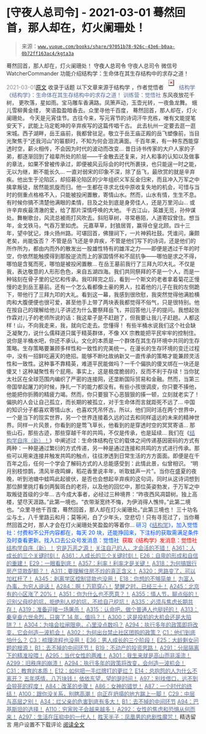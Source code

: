 # [守夜人总司令] - 2021-03-01 蓦然回首，那人却在，灯火阑珊处！

> 来源：[`www.yuque.com/books/share/97051b78-926c-43e6-b0aa-0b72ff163ac4/kgta3a`](https://www.yuque.com/books/share/97051b78-926c-43e6-b0aa-0b72ff163ac4/kgta3a)

<ne-p id="520f42f3293818f927861ebbd5b15da4_p_0" data-lake-id="520f42f3293818f927861ebbd5b15da4_p_0"><ne-text id="ue65faf89" style="color: rgb(51, 51, 51);">蓦然回首，那人却在，灯火阑珊处！</ne-text></ne-p> <ne-p id="d2853c42f3c767688519072ffd87c01b" data-lake-id="d2853c42f3c767688519072ffd87c01b"><ne-text id="u7824721a" ne-fontsize="14">守夜人总司令</ne-text></ne-p> <ne-p id="3ec81af9318254fcf1930036b500b376" data-lake-id="3ec81af9318254fcf1930036b500b376"><ne-text id="u745fb85e" ne-fontsize="14" ne-bold="true" style="color: rgb(51, 51, 51);">守夜人总司令</ne-text></ne-p> <ne-p id="a8257b589b7e819b23fb77fb3085d799" data-lake-id="a8257b589b7e819b23fb77fb3085d799"><ne-text id="u6db009a7" ne-fontsize="14" style="color: rgb(51, 51, 51);">微信号</ne-text><ne-text id="ub9a606d8" ne-fontsize="14" style="color: rgb(51, 51, 51);">WatcherCommander</ne-text></ne-p> <ne-p id="56136bb1bdfd6b1bc983f0836114dbe5" data-lake-id="56136bb1bdfd6b1bc983f0836114dbe5"><ne-text id="ud0cd5f58" ne-fontsize="14" style="color: rgb(51, 51, 51);">功能介绍</ne-text><ne-text id="u1ff922a2" ne-fontsize="14" style="color: rgb(51, 51, 51);">结构学：生命体在其生存结构中的求存之道！</ne-text></ne-p> <ne-p id="8466c49e249612d7da95272043a1a3e6" data-lake-id="8466c49e249612d7da95272043a1a3e6"><ne-text id="ua1246a25" style="color: rgb(140, 140, 140);">2021-03-01</ne-text>[<ne-text id="uea3e0acd" ne-fontsize="14">原文</ne-text>](https://mp.weixin.qq.com/s?__biz=MzAxNDk1NjI2Mw==&mid=2247486474&idx=1&sn=96fd350a6a003fe44eb4565b8917bc00&chksm=9b8a2f82acfda694d4fba393c3cbdab0fd40238c05928a1a85d4c9ef05126096b88275ca7815&scene=27#wechat_redirect&cpage=0)</ne-p> <ne-p id="a8a986f7de67802669ce475785146ffb" data-lake-id="a8a986f7de67802669ce475785146ffb"><ne-text id="u75f5fc04" style="color: rgb(51, 51, 51);">收录于话题</ne-text></ne-p> <ne-p id="92ca7018f6b390fd73e1cbc391c6ce7f" data-lake-id="92ca7018f6b390fd73e1cbc391c6ce7f"><ne-text id="u6823bd3d" ne-fontsize="14" style="color: rgb(51, 51, 51);">以下文章来源于结构学 ，作者觉悟者</ne-text></ne-p> <ne-p id="31d49a202e32b18687c84946da157518" data-lake-id="31d49a202e32b18687c84946da157518"><ne-card data-card-name="image" data-card-type="inline" id="Shp90" ne-fontsize="14" data-event-boundary="card" style="color: rgb(87, 107, 149);">![](img/04cdf82d714248fc5c9784ef1e6423ce.png)  <ne-p id="baabdf4a0bdd14926ceb3f17bdd98c90" data-lake-id="baabdf4a0bdd14926ceb3f17bdd98c90"><ne-text id="u3b4e26f0" style="color: rgb(87, 107, 149);">结构学</ne-text></ne-p> <ne-p id="c5465c9a54d71fcbd9cf0705d71485d9" data-lake-id="c5465c9a54d71fcbd9cf0705d71485d9"><ne-text id="udbf44619" style="color: rgb(87, 107, 149);">《结构学》：生命体在其生存结构中的求存之道！ 训练营：觉悟社</ne-text></ne-p> <ne-p id="defac9319ad89adef7c687dd31b90a74" data-lake-id="defac9319ad89adef7c687dd31b90a74"><ne-text id="u0cb360e0" style="color: rgb(47, 48, 52);">东风夜放花千树， 更吹落，星如雨。宝马雕车香满路。凤箫声动，玉壶光转，一夜鱼龙舞。</ne-text></ne-p> <ne-p id="cf9f94b7e174064492a8bb6bf5a04225" data-lake-id="cf9f94b7e174064492a8bb6bf5a04225"><ne-text id="u9c01c68e" style="color: rgb(47, 48, 52);">蛾儿雪柳黄金缕，</ne-text></ne-p> <ne-p id="4fb3b4c5a535ba2fbecaca2d74866c31" data-lake-id="4fb3b4c5a535ba2fbecaca2d74866c31"><ne-text id="u7d444215" style="color: rgb(47, 48, 52);">笑语盈盈暗香去。众里寻他千百度， 蓦然回首，那人却在，灯火阑珊处。</ne-text></ne-p> <ne-p id="4781fd96936c6b98248fdbdcd283ae5b" data-lake-id="4781fd96936c6b98248fdbdcd283ae5b"><ne-text id="u41dab65e" style="color: rgb(47, 48, 52);">今天是元宵佳节。古往今来，写元宵节的诗词汗牛充栋，唯有文能提笔安天下，武能上马定乾坤的辛弃疾写的这篇传唱千古。</ne-text></ne-p> <ne-p id="bc595d5b55657c3e649eab0507762c0f" data-lake-id="bc595d5b55657c3e649eab0507762c0f"><ne-text id="u808cff01" style="color: rgb(47, 48, 52);">此去杭州一定要去逛一逛宋城。西子湖畔，岳王庙前，我都曾驻足。敬立于岳王庙正殿的岳飞塑像前，当目光聚焦于“还我河山”的匾额时，不知为何会泪流满面。千百年来，有一种东西能穿透时空，薪火相传，不会因为时代的波动而改变… 昔日诗书传家的大户人家的子弟，都逐渐回到了祖辈所处的阶层——千金散去还复来，对人和事的认知以及做事的章法，如果不曾被传承过，即便被风云际会的时代所裹挟，也只能逞一时之能，无以为继，断不能长久…</ne-text></ne-p> <ne-p id="ca43f4b963ae1c2c165924d7fe72361d" data-lake-id="ca43f4b963ae1c2c165924d7fe72361d"><ne-text id="u2f7e3724" style="color: rgb(47, 48, 52);">一直对弱宋的印象不深，除了岳飞，最欣赏的就是辛弃疾。他出生于沦陷区，却招募沦陷区的少年组织义军反金归宋，而且冲入万军之中擒拿叛徒，居然能凯旋而归。他一生都在寻求北伐中原收复失地的机会，可惜与当时的侧重点格格不入，只能被投闲置散，寄情山水。然而，山水有情，生生不息。有时候你搞不清楚他满眼的柔情，目及之处到底是身旁佳人，还是万里河山… 或许辛弃疾最清澈的爱，给了那片深情呼唤的大地。</ne-text></ne-p> <ne-p id="ddfaf9f7b93496b5ac697c62720f5c19" data-lake-id="ddfaf9f7b93496b5ac697c62720f5c19"><ne-text id="ubf8ed78e" style="color: rgb(47, 48, 52);">千古江山，英雄无觅，孙仲谋处。舞榭歌台，风流总被雨打风吹去。斜阳草树，寻常巷陌，人道寄奴曾住。想当年，金戈铁马，气吞万里如虎。</ne-text></ne-p> <ne-p id="6c747fbdaf49ba88617aa10d1787e14b" data-lake-id="6c747fbdaf49ba88617aa10d1787e14b"><ne-text id="udcf23ca6" style="color: rgb(47, 48, 52);">元嘉草草，封狼居胥，赢得仓皇北顾。四十三年，望中犹记，烽火扬州路。可堪回首，佛狸祠下，一片神鸦社鼓。凭谁问，廉颇老矣，尚能饭否？</ne-text></ne-p> <ne-p id="b1bab3899ab4909e84e155facff1bcdd" data-lake-id="b1bab3899ab4909e84e155facff1bcdd"><ne-text id="u5fb3c7a4" style="color: rgb(47, 48, 52);">不管是岳飞还是辛弃疾，不管是他们写下的诗词，还是他们的所作所为，都由内而外的散发出一股雄性特有的雄浑之力——即便是透过千年的时空，你依然能触摸得到那股逆流而上的家国情怀和不屈抗争——哪怕是求之不得，哪怕是含冤而死，哪怕是被投闲置散…</ne-text></ne-p> <ne-p id="3cb84dd312b61c16c47c0bfe84aa2063" data-lake-id="3cb84dd312b61c16c47c0bfe84aa2063"><ne-text id="ue7f2ca06" style="color: rgb(47, 48, 52);">在岳王墓前我行了三拜九叩大礼。不仅是我，表达敬意的人形形色色，来自五湖四海。我们共同祭拜的不是一个人，而是一种铭刻在骨子里的记忆和传承。我叩拜完之后，看到一个斯文的老者拿着菊花正慢慢的走到岳王墓前。还有一个怎么看都像土豪的男人，拉着他的儿子在我的左侧跪下，带他行了三拜九叩的大礼。看到这一幕，我感到很欣慰，我突然觉得他满脸横肉和大腹便便也很可爱，甚至他手上带了两块表我都觉得不俗气，只是很特别。他在按自己的理解给他儿子讲述为什么要祭拜岳飞，并回答他儿子的提问。我想起张作霖对儿子的老师所说的话：我这辈子是不赶趟了，但我要让我儿子赶趟。人都这样！山，不向我走来，我，就向它走去。您懂得！</ne-text></ne-p> <ne-p id="f60994cd94b3a33e77031a14f3b1bb1b" data-lake-id="f60994cd94b3a33e77031a14f3b1bb1b"><ne-text id="ub3f97705" style="color: rgb(47, 48, 52);">有些半桶水说我们这个社会缺乏凝聚力，说什么儒释道只属于精英群体，不像 XX 宗教能把平民牢牢的控制住。说你是半桶水吧，你还不承认。文化的本质是一个群体在其生存环境中共同的生存策略。生存策略要兼顾多样性和一致性的完美统一。在漫长的生存环境的变迁过程中，没有一招鲜吃遍天的绝招。能够不断吐故纳新又一直传承的策略才能兼顾灵活性和一致性。这种事不靠精英，难道平民能做吗？一千个偏执的傻叉绑在一块还是傻叉！这种凝聚性有个屁用。事实上，这是极度脆弱的，反而不利于存续！当你犹太社区在全球范围内编织了严密的连接网，还垄断国际贸易和金融。然而，当第三帝国举起屠刀的时候，挣扎一下的能力都没有。有些小孩很调皮，你只要不揍他，他能把你折腾的精疲力竭。然而，你只要狠下心恶狠狠的揍一顿，立刻就老实了！偏执的人会让自己孤立，而长期的被孤立，对于生命体而言就距死不远了…</ne-text></ne-p> <ne-p id="dbaee621d3447fc33419b99605cae0de" data-lake-id="dbaee621d3447fc33419b99605cae0de"><ne-text id="uf3e8ebab" style="color: rgb(47, 48, 52);">中国的知识分子都喜欢寄情山水，也喜欢凭吊怀古。所以，他们同时活在两个世界中，一个是当下的现实世界，另一个世界连接着久远的过去和同样遥远的未来的精神世界。同样一片风景，你看到的是莺飞草长，他看到的是穿透时空的冥冥寄语… 那些山石，那些古迹，那些穿越千年的共鸣，不仅是传承，也是延续…</ne-text></ne-p> <ne-p id="6698c06a101a07dba4a6e0d5c1d3de98" data-lake-id="6698c06a101a07dba4a6e0d5c1d3de98"><ne-text id="u24040ebe" style="color: rgb(47, 48, 52);">我们在《</ne-text>[<ne-text id="u5eb3d9b9" style="color: rgb(87, 107, 149);">结构学自序（新）！</ne-text>](http://mp.weixin.qq.com/s?__biz=MzIzMDYwOTM0Mg==&mid=2247485283&idx=1&sn=aa2b8554b8e5040f8f959636feaa06a3&chksm=e8b19fb2dfc616a430aa381b8da0815311244e694a69809cd92d0602ac34cfe5f1f419b3745e&scene=21#wechat_redirect)<ne-text id="ue9105aa5" style="color: rgb(47, 48, 52);">》中阐述过：生命体结构在它的载体之间传递基因密码的方式有两种：一种是通过繁衍的方式传递，另一种是通过连接和共鸣的方式进行传承。那些可以用来连接并触发共鸣的触点，往往渗透到日常生活的方方面面。即便是在千百年之后，任何一个学会了解码方式的人总能感受到：此情此景，似曾相识。</ne-text></ne-p> <ne-p id="5c5e537e3637f209bd61b8347bb0831e" data-lake-id="5c5e537e3637f209bd61b8347bb0831e"><ne-text id="u6203becb" style="color: rgb(47, 48, 52);">“明月别枝惊鹊，清风半夜鸣蝉，稻花香里说丰年，听取蛙声一片”。当你在盛夏的夜晚，听到池塘中蛙鸣此起彼伏，是否也会想起辛弃疾的这句词，同时从这诗词想到那位醉里挑灯看剑两鬓斑白的老将，以及他的回忆中，那位英姿勃发，于万军之中取叛徒首级的少年…</ne-text></ne-p> <ne-p id="7df88b1d05b984a25c8adf8b3dc2b745" data-lake-id="7df88b1d05b984a25c8adf8b3dc2b745"><ne-text id="u9d254533" style="color: rgb(47, 48, 52);">古今成大事者，必经过三种境界：“昨夜西风凋碧树。独上高楼，望尽天涯路。”此第一境也。“衣带渐宽终不悔，为伊消得人憔悴。”此第二境也。“众里寻他千百度，蓦然回首，那人却在灯火阑珊处。”此第三境也！</ne-text></ne-p> <ne-p id="905764129872ec6208061c631e8683e0" data-lake-id="905764129872ec6208061c631e8683e0"><ne-text id="uac608170" style="color: rgb(47, 48, 52);">三十功名尘与土，八千里路云和月；莫等闲，白了少年头，空悲切！只有寻觅过了，当你蓦然回首之时，那人才会在灯火阑珊处笑盈盈的等着你…</ne-text></ne-p> <ne-p id="77609bae525bde8d9bafc775e222ab12" data-lake-id="77609bae525bde8d9bafc775e222ab12"><ne-text id="ud13a840b" ne-bold="true" style="color: rgb(0, 82, 255);">研习《</ne-text>[<ne-text id="ub531b0c6" ne-bold="true" style="color: rgb(87, 107, 149);">结构学</ne-text>](https://mp.weixin.qq.com/mp/appmsgalbum?action=getalbum&album_id=1318317199878225920&__biz=MzAxNDk1NjI2Mw==#wechat_redirect)<ne-text id="ufe954b4c" ne-bold="true" style="color: rgb(0, 82, 255);">》，加入觉悟社：付费和不公开内容都在，每天 20 块，还能挣回来，下注标的获取需满足条件及时查看更新。</ne-text><ne-text id="u220084e0" style="color: rgb(0, 82, 255);">找入口去公众号发消息：觉悟社 </ne-text></ne-p> <ne-p id="dd90d262f976c19dfb90653cffe0e22e" data-lake-id="dd90d262f976c19dfb90653cffe0e22e"><ne-text id="u035021ff" style="color: rgb(255, 0, 0);">获取《结构学》发消息</ne-text><ne-text id="u08c79b77" ne-bold="true" style="color: rgb(255, 0, 0);">：觉悟社</ne-text></ne-p>  <ne-p id="260a0ec6e73637c5311afde127803563" data-lake-id="260a0ec6e73637c5311afde127803563"><ne-card data-card-name="image" data-card-type="inline" id="K8WfD" data-event-boundary="card" style="color: rgb(51, 51, 51);"><ne-p id="b01f0568c87ca6b6e7e0dcf636e3fcaa" data-lake-id="b01f0568c87ca6b6e7e0dcf636e3fcaa">[<ne-text id="u412a0760" ne-bold="true" style="color: rgb(87, 107, 149);">结构学自序（新）！</ne-text>](http://mp.weixin.qq.com/s?__biz=MzIzMDYwOTM0Mg==&mid=2247485283&idx=1&sn=aa2b8554b8e5040f8f959636feaa06a3&chksm=e8b19fb2dfc616a430aa381b8da0815311244e694a69809cd92d0602ac34cfe5f1f419b3745e&scene=21#wechat_redirect)</ne-p> <ne-p id="a82c96c451b9a3db0b85993416dab6fe" data-lake-id="a82c96c451b9a3db0b85993416dab6fe">[<ne-text id="ued5a1dfe" style="color: rgb(87, 107, 149);">穷是万恶之源！</ne-text>](http://mp.weixin.qq.com/s?__biz=MzAxNDk1NjI2Mw==&mid=2247483823&idx=1&sn=e54ebe9891b302dc0bf1815c76ccf8b7&chksm=9b8a2227acfdab31a05e273addd9159d4b8263d58d3c58bf214841c8189157519719c3427306&scene=21#wechat_redirect)</ne-p> <ne-p id="d68de93abdd974be314bc913f2f836a1" data-lake-id="d68de93abdd974be314bc913f2f836a1">[<ne-text id="u1d178449" style="color: rgb(87, 107, 149);">关注自己的人，才会活的不错！</ne-text>](http://mp.weixin.qq.com/s?__biz=MzIzMDYwOTM0Mg==&mid=2247485305&idx=1&sn=c719ea57e5c3320c2e2629dd9a7b44e9&chksm=e8b19fa8dfc616be5fa3f8141ea0aa63d5e1335657ed97e62c1086c41eba29effe58e0c8e9dc&scene=21#wechat_redirect)</ne-p> <ne-p id="d0abed9bc3b35d0c2eab5df2dc80d7eb" data-lake-id="d0abed9bc3b35d0c2eab5df2dc80d7eb">[<ne-text id="u174ed649" ne-bold="true" style="color: rgb(87, 107, 149);">A361：人成长的三个关键时刻！</ne-text>](http://mp.weixin.qq.com/s?__biz=MzAxNDk1NjI2Mw==&mid=2247486472&idx=1&sn=8b46d73659ff81e3d7bd544e1718a94f&chksm=9b8a2f80acfda69601b059cb0180f8841eda098200c32c84ad6430bb8fbe33a9021fa7890344&scene=21#wechat_redirect)</ne-p> <ne-p id="79d2fae5ef1b6399ef591b0291d6526a" data-lake-id="79d2fae5ef1b6399ef591b0291d6526a">[<ne-text id="u652192f3" ne-bold="true" style="color: rgb(87, 107, 149);">A361：人成长的三个关键时刻！</ne-text>](http://mp.weixin.qq.com/s?__biz=MzIzMDYwOTM0Mg==&mid=2247485321&idx=1&sn=54e54e0b0cf78b3b58fb0bf17a1530fd&chksm=e8b19f58dfc6164e8e99c69f0cd7e900c07daf2313aae9d72766ec6ab6c109bdbecac613508a&scene=21#wechat_redirect)</ne-p> <ne-p id="061660ecd133f96592e71cbe9189cde8" data-lake-id="061660ecd133f96592e71cbe9189cde8">[<ne-text id="ue3cefebe" ne-bold="true" style="color: rgb(87, 107, 149);">E26：自卑的形成和自信的重建！</ne-text>](http://mp.weixin.qq.com/s?__biz=MzIzMDYwOTM0Mg==&mid=2247485311&idx=1&sn=28f827c212f9a1ac53e73986742ca5aa&chksm=e8b19faedfc616b8d527f328c2ad55dca966707c8813ceaa5b7c0daee3432edeec88744d842c&scene=21#wechat_redirect)</ne-p> <ne-p id="59cee2e0f96abb8bfa42971aeba14c21" data-lake-id="59cee2e0f96abb8bfa42971aeba14c21">[<ne-text id="ue9b29399" ne-bold="true" style="color: rgb(87, 107, 149);">E29：一眼看到底！</ne-text>](http://mp.weixin.qq.com/s?__biz=MzIzMDYwOTM0Mg==&mid=2247485301&idx=1&sn=dc6dd50c5d742ea51ce9e394de25351a&chksm=e8b19fa4dfc616b26734c3619c6fa664474fa478d2764c3370dde41d19f6035edc05f9f191e8&scene=21#wechat_redirect)</ne-p> <ne-p id="ebff72cf8d1eaaf2ef7060818f47862f" data-lake-id="ebff72cf8d1eaaf2ef7060818f47862f">[<ne-text id="ua51acbf8" ne-bold="true" style="color: rgb(87, 107, 149);">A357：利率！利率才是关键！</ne-text>](http://mp.weixin.qq.com/s?__biz=MzIzMDYwOTM0Mg==&mid=2247485288&idx=1&sn=4b9b12c3bc11bdcfd2529edd9ab9a92a&chksm=e8b19fb9dfc616afff8c46c46c2a61dea179cdd40a67ed931cae9d2762948e1ee2359d4037b5&scene=21#wechat_redirect)</ne-p> <ne-p id="592b527fc841579596b7d4d7c7d81ef6" data-lake-id="592b527fc841579596b7d4d7c7d81ef6">[<ne-text id="ueaa6d4e7" ne-bold="true" style="color: rgb(87, 107, 149);">A318：为何搞银行房产贷款配额？！</ne-text>](http://mp.weixin.qq.com/s?__biz=MzIzMDYwOTM0Mg==&mid=2247485031&idx=1&sn=c4af23061445755fdb12f1196c108b1d&chksm=e8b19eb6dfc617a015821fd94ff2d8f51a2cb8fb456ddd907206b615bf3240c1597d3618609c&scene=21#wechat_redirect)</ne-p> <ne-p id="becf38a2e145954f94795cc7e67c8f61" data-lake-id="becf38a2e145954f94795cc7e67c8f61">[<ne-text id="u80713793" ne-bold="true" style="color: rgb(87, 107, 149);">A311：要理解住房不炒的真正含义！</ne-text>](http://mp.weixin.qq.com/s?__biz=MzIzMDYwOTM0Mg==&mid=2247484959&idx=1&sn=090583ec50bfd9febec1de463c2672f6&chksm=e8b19ecedfc617d8629080f6745c8de013cfe875de26eef6767b2d5c10782650223ed15f807b&scene=21#wechat_redirect)</ne-p> <ne-p id="d9a5f328dcfcc79e49411f9d10b27df3" data-lake-id="d9a5f328dcfcc79e49411f9d10b27df3">[<ne-text id="uce292d96" ne-fontsize="13" ne-bold="true" style="color: rgb(87, 107, 149);">A320：思路变了，可以加杠杆了！</ne-text>](http://mp.weixin.qq.com/s?__biz=MzIzMDYwOTM0Mg==&mid=2247485041&idx=1&sn=add2174fa42806f885a456a072ee4fee&chksm=e8b19ea0dfc617b6734e013f780112fdd88f28ad5312ce423fea1d75da4c3757660dab175208&scene=21#wechat_redirect)</ne-p> <ne-p id="6b6ad10f02a2068a3834ae20c0b217b3" data-lake-id="6b6ad10f02a2068a3834ae20c0b217b3">[<ne-text id="u17eeb9cf" ne-bold="true" style="color: rgb(87, 107, 149);">A345：剥离学区控制贷款也没用！</ne-text>](http://mp.weixin.qq.com/s?__biz=MzIzMDYwOTM0Mg==&mid=2247485208&idx=1&sn=ac3653b56fc18a4a6a809139f935bc45&chksm=e8b19fc9dfc616dfa31b0baf15aa90d994ef8a1262e0fd515739c06698cd0673d1d46e6e4c4f&scene=21#wechat_redirect)</ne-p> <ne-p id="3a81a6e0c0c3894956132b5115f59065" data-lake-id="3a81a6e0c0c3894956132b5115f59065">[<ne-text id="u756735a4" ne-bold="true" style="color: rgb(87, 107, 149);">E18：你想的不够简单！</ne-text>](http://mp.weixin.qq.com/s?__biz=MzIzMDYwOTM0Mg==&mid=2247484775&idx=1&sn=2a8e810e281cd7fe5a4db49002b193d2&chksm=e8b19db6dfc614a0e3360f0d54949c40138c27b184c114a44feaa394bd4400073dbbedf6a049&scene=21#wechat_redirect)</ne-p> <ne-p id="96c885d8ef82912af8ed7ec8deebcba4" data-lake-id="96c885d8ef82912af8ed7ec8deebcba4">[<ne-text id="uc2b47456" style="color: rgb(87, 107, 149);">为富人办事，为穷人说话！</ne-text>](http://mp.weixin.qq.com/s?__biz=MzIzMDYwOTM0Mg==&mid=2247484462&idx=1&sn=195ebab17907fba73c69ae7a11bc40ad&chksm=e8b19cffdfc615e9b2f88327d492813afa3656859f4d67a6d831ac1cf684a54b760a8b8edcd6&scene=21#wechat_redirect)</ne-p> <ne-p id="ac3b177a219bed63801125408b0ff141" data-lake-id="ac3b177a219bed63801125408b0ff141">[<ne-text id="u0495a205" ne-bold="true" style="color: rgb(87, 107, 149);">A284：啊！万箭穿心！</ne-text>](http://mp.weixin.qq.com/s?__biz=MzAxNDk1NjI2Mw==&mid=2247486135&idx=1&sn=e950149b9b9147e9199cfc6093605950&chksm=9b8a293facfda029419b911d4b4fa91c73bbaf695b206df2cf15124d843f4bf4b80673baa394&scene=21#wechat_redirect)</ne-p> <ne-p id="a0e5f2239a84af13ab8ddbf08719e352" data-lake-id="a0e5f2239a84af13ab8ddbf08719e352">[<ne-text id="u7bddb9d4" ne-bold="true" style="color: rgb(87, 107, 149);">梦醒之时，已经三十！</ne-text>](http://mp.weixin.qq.com/s?__biz=MzIzMDYwOTM0Mg==&mid=2247484378&idx=1&sn=e3a058584a13d7a5267315113964280d&chksm=e8b19b0bdfc6121df4af4b77d2d826fd0f4132ccfdee48132ce8cf86eb1ba45b898be83d1dc7&scene=21#wechat_redirect)</ne-p> <ne-p id="54153a07d265dcfadb0530742edb355d" data-lake-id="54153a07d265dcfadb0530742edb355d">[<ne-text id="u67899128" ne-bold="true" style="color: rgb(87, 107, 149);">A245：北京有的小区涨了 20%！</ne-text>](http://mp.weixin.qq.com/s?__biz=MzIzMDYwOTM0Mg==&mid=2247485265&idx=1&sn=f4bce6f07805cba2db3a1a806215e45c&chksm=e8b19f80dfc616966666979063f2c9fce9fe20308538607cf90eac74f0db85c9adf79299f4b8&scene=21#wechat_redirect)</ne-p> <ne-p id="bbeb2a188c6fe1b8774c359ccfdc442c" data-lake-id="bbeb2a188c6fe1b8774c359ccfdc442c">[<ne-text id="u854a1017" style="color: rgb(87, 107, 149);">A351：你为什么也不愿意？！</ne-text>](http://mp.weixin.qq.com/s?__biz=MzIzMDYwOTM0Mg==&mid=2247485242&idx=1&sn=f4a01a5936322120b0b158f225bc78de&chksm=e8b19febdfc616fd2eb1558a3b7c748ecc497a3af00aec5b5c5ca8042cc52eb7d0af7befa399&scene=21#wechat_redirect)</ne-p> <ne-p id="d2c78241583035f9980ad453403d3ef5" data-lake-id="d2c78241583035f9980ad453403d3ef5">[<ne-text id="uf5178e3e" ne-bold="true" style="color: rgb(87, 107, 149);">A355：情人节，聊点俗的！</ne-text>](http://mp.weixin.qq.com/s?__biz=MzAxNDk1NjI2Mw==&mid=2247486442&idx=1&sn=2ed76ec8cb69dfe51023fb4f426eeb51&chksm=9b8a2862acfda17469215d16d6bfa7210211dfb0cf4418774fc0ea014de0f6184c9b01b82f70&scene=21#wechat_redirect)</ne-p> <ne-p id="da339efba871a8aad29e8b9efd6d79f4" data-lake-id="da339efba871a8aad29e8b9efd6d79f4">[<ne-text id="u1daef3e4" ne-bold="true" style="color: rgb(87, 107, 149);">识别父母挖的坑，拒绝别人挖的坑，不给自己挖坑！</ne-text>](http://mp.weixin.qq.com/s?__biz=MzAxNDk1NjI2Mw==&mid=2247486426&idx=1&sn=8707934ad2fe2f8017d6b7810fd61c17&chksm=9b8a2852acfda1441fded7bab2456dd2493073ad3e5d541e1080d1739879b86c25a3a61df79a&scene=21#wechat_redirect)</ne-p> <ne-p id="555cb4995e428fd148838b7e00f2ea9f" data-lake-id="555cb4995e428fd148838b7e00f2ea9f">[<ne-text id="u67438b85" ne-bold="true" style="color: rgb(87, 107, 149);">A335：必须与焦虑长期共存！</ne-text>](http://mp.weixin.qq.com/s?__biz=MzIzMDYwOTM0Mg==&mid=2247485165&idx=1&sn=f3f0957c63fa549b288f00c8b117162e&chksm=e8b19e3cdfc6172a188000afd2b522144a04ba774169824cad2067d93b5365537ff0644f6b9f&scene=21#wechat_redirect)</ne-p> <ne-p id="32a50342ad773fdcb32d737748ee46a6" data-lake-id="32a50342ad773fdcb32d737748ee46a6">[<ne-text id="u36b01d6a" style="color: rgb(87, 107, 149);">A319：准备迎接一场屠杀！</ne-text>](http://mp.weixin.qq.com/s?__biz=MzIzMDYwOTM0Mg==&mid=2247485036&idx=1&sn=ff52df7559e0a6ed8230922ebd2af71a&chksm=e8b19ebddfc617ab0eca4ed1a66c5227d328155954d6704be456950fb3926e59e5288f7877cf&scene=21#wechat_redirect)</ne-p> <ne-p id="4cb1412be1edc6b2ce1a83c0ef3229ac" data-lake-id="4cb1412be1edc6b2ce1a83c0ef3229ac">[<ne-text id="ubb9b685e" ne-bold="true" style="color: rgb(87, 107, 149);">A315：认命吧，做个普通人也挺好的！</ne-text>](http://mp.weixin.qq.com/s?__biz=MzIzMDYwOTM0Mg==&mid=2247485008&idx=1&sn=bcaf70c42d4676c8f69de9f9ead1e495&chksm=e8b19e81dfc617973ba40200519407186760e32843fc6f379020da6160b0ba89870dadcae5fa&scene=21#wechat_redirect)</ne-p> <ne-p id="ccfaa81eff6aa48d79c8653908aeaa6d" data-lake-id="ccfaa81eff6aa48d79c8653908aeaa6d">[<ne-text id="ube981335" ne-bold="true" style="color: rgb(87, 107, 149);">A313：秦皇奋六世余烈，只爽了 14 年，值吗？！</ne-text>](http://mp.weixin.qq.com/s?__biz=MzIzMDYwOTM0Mg==&mid=2247484982&idx=1&sn=c788144715447f1d1706d11032606236&chksm=e8b19ee7dfc617f122722185bea3af2753d3c810cdae1f8c6e5189fb69afc7b28093e7466cfd&scene=21#wechat_redirect)</ne-p> <ne-p id="c86f114e1c7efc1d4030ac38cdd95596" data-lake-id="c86f114e1c7efc1d4030ac38cdd95596">[<ne-text id="uf3440858" ne-bold="true" style="color: rgb(87, 107, 149);">A300：这是投机的大机会还是大陷阱？！</ne-text>](http://mp.weixin.qq.com/s?__biz=MzIzMDYwOTM0Mg==&mid=2247484882&idx=1&sn=b103029f41e3aede94e1a45d035cd9ac&chksm=e8b19d03dfc614153863f37ca3f9204b451e2c02ad5ca8680c120e2458e628e5329c76b2d42c&scene=21#wechat_redirect)</ne-p> <ne-p id="411f71200687c685c96f660995cda442" data-lake-id="411f71200687c685c96f660995cda442">[<ne-text id="uf5d62ab0" ne-bold="true" style="color: rgb(87, 107, 149);">A304：为啥会拉闸限电，心里没点数吗？</ne-text>](http://mp.weixin.qq.com/s?__biz=MzIzMDYwOTM0Mg==&mid=2247484921&idx=1&sn=0f74dcad5b3cecf8e438493543b5457e&chksm=e8b19d28dfc6143eb8a9bdcdc8a57259580a9267ecea4e54032b9a803540f314e3c6a3cb50ca&scene=21#wechat_redirect)</ne-p> <ne-p id="7e316b872dff5b4d4c81b655c4993902" data-lake-id="7e316b872dff5b4d4c81b655c4993902">[<ne-text id="u07941591" ne-bold="true" style="color: rgb(87, 107, 149);">A294：执行多年的政策即将改变，它会创造一波机会！</ne-text>](http://mp.weixin.qq.com/s?__biz=MzIzMDYwOTM0Mg==&mid=2247484849&idx=1&sn=5485cd1d6c511e883e25b0c7dd9e2e3e&chksm=e8b19d60dfc614764ffc8405dccf5b8120b31988f3c1cee74e384c06f0e39c3c81bef8263c3d&scene=21#wechat_redirect)</ne-p> <ne-p id="1e46ad776a94352be2171a23ba41ebb1" data-lake-id="1e46ad776a94352be2171a23ba41ebb1">[<ne-text id="u5dbd4392" ne-bold="true" style="color: rgb(87, 107, 149);">A302：为何出台禁止社区团购的政策？</ne-text>](http://mp.weixin.qq.com/s?__biz=MzIzMDYwOTM0Mg==&mid=2247484904&idx=1&sn=3b711f9bc2c47ba0ba432cf47d5832fb&chksm=e8b19d39dfc6142f8524aba7d5a15c694c1e25c19e2e662f6773219ace93c7354adf6878e54f&scene=21#wechat_redirect)</ne-p> <ne-p id="83f3acb4489c57941f58d1dd8d47e408" data-lake-id="83f3acb4489c57941f58d1dd8d47e408">[<ne-text id="ude8a7b19" style="color: rgb(87, 107, 149);">C1：他们到底怕什么？</ne-text>](http://mp.weixin.qq.com/s?__biz=MzAxNDk1NjI2Mw==&mid=2247483898&idx=1&sn=1b0a50386e9e89d2750dec717236f0aa&chksm=9b8a2272acfdab64235b35ee5e91b8cac6172144207251636e1345fc570aa1601f59eff7f442&scene=21#wechat_redirect)</ne-p> <ne-p id="11a778b8d6fdf482ad8d8be1d0fd1e1b" data-lake-id="11a778b8d6fdf482ad8d8be1d0fd1e1b">[<ne-text id="u3f43f5e6" style="color: rgb(87, 107, 149);">C3：梳理流程也没用！</ne-text>](http://mp.weixin.qq.com/s?__biz=MzAxNDk1NjI2Mw==&mid=2247483989&idx=1&sn=ee70dacfd980f041379d91ae947ece44&chksm=9b8a21ddacfda8cb28bf62d6f53531e8a8ebce2de96396e50ec7e7e144fffe502ec6faee3415&scene=21#wechat_redirect)</ne-p> <ne-p id="c5a0f809e596baab9fdae2d841c47770" data-lake-id="c5a0f809e596baab9fdae2d841c47770">[<ne-text id="u7e26838f" style="color: rgb(87, 107, 149);">E36：男人成长的三个阶段！</ne-text>](http://mp.weixin.qq.com/s?__biz=MzIzMDYwOTM0Mg==&mid=2247484322&idx=1&sn=c300d9466951d36645128c5167ca5934&chksm=e8b19b73dfc61265dde1bb437a9945db0c1d9c7fe1cbffe1feec995c9dde8a6eb99272dc86a9&scene=21#wechat_redirect)</ne-p> <ne-p id="8ea6acb467bc83543fb04dd6929f5d58" data-lake-id="8ea6acb467bc83543fb04dd6929f5d58">[<ne-text id="u9c6ac9db" style="color: rgb(87, 107, 149);">E25：大龄剩女问题的根源！</ne-text>](http://mp.weixin.qq.com/s?__biz=MzIzMDYwOTM0Mg==&mid=2247484587&idx=1&sn=3335cb9dd973ae9f9c9279a0388bbe33&chksm=e8b19c7adfc6156c752a5edad793fc1d8db424d6b609ce62f26f78537b3b41e83ea47aca2929&scene=21#wechat_redirect)</ne-p> <ne-p id="c66bc9c22915bb95a39501171a7c190f" data-lake-id="c66bc9c22915bb95a39501171a7c190f">[<ne-text id="u657e8002" style="color: rgb(87, 107, 149);">B1：去不掉的中间环节！</ne-text>](http://mp.weixin.qq.com/s?__biz=MzIzMDYwOTM0Mg==&mid=2247483903&idx=1&sn=e8a21cb816d6a27d869f81463805a208&chksm=e8b1992edfc610380f54d91f9acc9844820c77ce8a5bcedb4f36372c406647f45fd2514a6a77&scene=21#wechat_redirect)</ne-p> <ne-p id="2704c8477e6200a943fc229f8bb94ef9" data-lake-id="2704c8477e6200a943fc229f8bb94ef9">[<ne-text id="u6071512e" ne-bold="true" style="color: rgb(87, 107, 149);">B19：不动产的投资思路！</ne-text>](http://mp.weixin.qq.com/s?__biz=MzIzMDYwOTM0Mg==&mid=2247484069&idx=1&sn=a13a6e590a21b27fd1356718b3a2dcd3&chksm=e8b19a74dfc613622b23c7233732cbb1d499c75f9b7ac3047cdeaee3a34eeae7d3b4871429f1&scene=21#wechat_redirect)</ne-p> <ne-p id="8a58d3c38bad7c7c3f15f07dd9108470" data-lake-id="8a58d3c38bad7c7c3f15f07dd9108470">[<ne-text id="u12386f1a" ne-bold="true" style="color: rgb(87, 107, 149);">A291：分层隔离下的精准投喂！</ne-text>](http://mp.weixin.qq.com/s?__biz=MzIzMDYwOTM0Mg==&mid=2247484828&idx=1&sn=e04894d9a01e37c8edb5562d2b0eaa19&chksm=e8b19d4ddfc6145b5803859c628b8b7c24083c66fff9e3a943e82d3e3b7b40a8bad9bed858f8&scene=21#wechat_redirect)</ne-p> <ne-p id="2d1a759753894c718ae2e41e136dade9" data-lake-id="2d1a759753894c718ae2e41e136dade9">[<ne-text id="udee049c5" style="color: rgb(87, 107, 149);">A295：当代女性的两难！</ne-text>](http://mp.weixin.qq.com/s?__biz=MzIzMDYwOTM0Mg==&mid=2247484854&idx=1&sn=6851afe306f7b89d23728018ea32b7f2&chksm=e8b19d67dfc61471955b15021ac11c5fff9f1607977e9df1bd2bbfabc2deb3dea5c98e369c55&scene=21#wechat_redirect)</ne-p> <ne-p id="9c50f7ba88dfd8248b694345f16ad2e1" data-lake-id="9c50f7ba88dfd8248b694345f16ad2e1">[<ne-text id="u27ccbda8" style="color: rgb(87, 107, 149);">A301：我生来就是高山而非溪流！</ne-text>](http://mp.weixin.qq.com/s?__biz=MzIzMDYwOTM0Mg==&mid=2247484895&idx=1&sn=241f68fd60c1b47239beef7573364ceb&chksm=e8b19d0edfc6141856def733b4a1fd20332b7083f1234182452387fcfe12cebb015db7bfbeec&scene=21#wechat_redirect)</ne-p> <ne-p id="50816ddd7ab8d2d088186108ee32fb03" data-lake-id="50816ddd7ab8d2d088186108ee32fb03">[<ne-text id="udf206903" style="color: rgb(87, 107, 149);">A299：旧秩序的崩溃！</ne-text>](http://mp.weixin.qq.com/s?__biz=MzIzMDYwOTM0Mg==&mid=2247484889&idx=1&sn=164441f266273fb02e28029c851bdf6c&chksm=e8b19d08dfc6141e7411c30e887493e32cd32469a54ef3fb00e7ca437917b27458bc70db8616&scene=21#wechat_redirect)</ne-p> <ne-p id="fa6720ce5d919569681631b50a0e0bb4" data-lake-id="fa6720ce5d919569681631b50a0e0bb4">[<ne-text id="ue2b617f1" ne-bold="true" style="color: rgb(87, 107, 149);">A294：执行多年的政策将改变，会创造一波机会！</ne-text>](http://mp.weixin.qq.com/s?__biz=MzIzMDYwOTM0Mg==&mid=2247484849&idx=1&sn=5485cd1d6c511e883e25b0c7dd9e2e3e&chksm=e8b19d60dfc614764ffc8405dccf5b8120b31988f3c1cee74e384c06f0e39c3c81bef8263c3d&scene=21#wechat_redirect)</ne-p> <ne-p id="e572b6d755786169cfe8074e1aa71ed0" data-lake-id="e572b6d755786169cfe8074e1aa71ed0">[<ne-text id="u8525456d" style="color: rgb(87, 107, 149);">C31：教育的本质！</ne-text>](http://mp.weixin.qq.com/s?__biz=MzAxNDk1NjI2Mw==&mid=2247484645&idx=1&sn=0c19e963af345ec0d157348555f45482&chksm=9b8a276dacfdae7bb43eb0602bf7d9fdc827d0675a7350f893c5b3b43986de58782355a2065d&scene=21#wechat_redirect)</ne-p> <ne-p id="d5eddcb28b53e5bc4574d2d004ad4a71" data-lake-id="d5eddcb28b53e5bc4574d2d004ad4a71">[<ne-text id="u3b3a9d97" style="color: rgb(87, 107, 149);">E12：如何把一手烂牌打的更烂？</ne-text>](http://mp.weixin.qq.com/s?__biz=MzAxNDk1NjI2Mw==&mid=2247485371&idx=1&sn=8e848c21bdb42dbe2fb102617241b981&chksm=9b8a2433acfdad2560f3ff6bc23e4d9cee1b3ebd3e51aa48fa2b97224fe3303853cd6c664ee1&scene=21#wechat_redirect)</ne-p> <ne-p id="4c1afad873073543a089b3f1c75a38e4" data-lake-id="4c1afad873073543a089b3f1c75a38e4">[<ne-text id="ud37fcd61" style="color: rgb(87, 107, 149);">E14：总抱怨的人为什么不离开？</ne-text>](http://mp.weixin.qq.com/s?__biz=MzIzMDYwOTM0Mg==&mid=2247484341&idx=1&sn=c266eb0136273f0b1219e0fd659daafc&chksm=e8b19b64dfc61272f157e1e17a76b2e83c6fd62a1beb78d60ea73a65463109b428cd9dd6ce7a&scene=21#wechat_redirect)</ne-p> <ne-p id="8d21de2534f36abb8050279a3cc98313" data-lake-id="8d21de2534f36abb8050279a3cc98313">[<ne-text id="ue2f3a340" style="color: rgb(87, 107, 149);">五年感情，八万块钱！</ne-text>](http://mp.weixin.qq.com/s?__biz=MzIzMDYwOTM0Mg==&mid=2247484317&idx=1&sn=b22f9fb2e3c084e427a5e3e9895be99a&chksm=e8b19b4cdfc6125adf3ea3b0d2b72a121f38e8ba26e43abc48edff900327ce3e7464b944cafb&scene=21#wechat_redirect)</ne-p> <ne-p id="a41d4b3650c40bc2063345fb5549f07d" data-lake-id="a41d4b3650c40bc2063345fb5549f07d">[<ne-text id="u4e50f653" ne-bold="true" style="color: rgb(87, 107, 149);">依依东望，望的是时间！</ne-text>](http://mp.weixin.qq.com/s?__biz=MzIzMDYwOTM0Mg==&mid=2247483860&idx=1&sn=b5b01ae82ff764ce2806251e3f2a809f&chksm=e8b19905dfc61013607735eb7782299c9a4d7a39a8b15a7b46182ef20eda3ffe9f6ed6337e1f&scene=21#wechat_redirect)</ne-p> <ne-p id="04698ab20c0b00674afca9e41a3df83f" data-lake-id="04698ab20c0b00674afca9e41a3df83f">[<ne-text id="u3ff76a60" style="color: rgb(87, 107, 149);">A97：别找借口，远不到会猝死的程度！</ne-text>](http://mp.weixin.qq.com/s?__biz=MzAxNDk1NjI2Mw==&mid=2247484866&idx=1&sn=d93222730b1fd65cd31d270e54c91073&chksm=9b8a264aacfdaf5cf1d8eab64891b03e7b9966e887c9f512b7cb4a3f6cca04f1faa2c5da905d&scene=21#wechat_redirect)</ne-p> <ne-p id="c363662f951c63ff104d6b56399f0d4e" data-lake-id="c363662f951c63ff104d6b56399f0d4e">[<ne-text id="u773d9dc9" style="color: rgb(87, 107, 149);">A84：改革的步骤！</ne-text>](http://mp.weixin.qq.com/s?__biz=MzIzMDYwOTM0Mg==&mid=2247484098&idx=1&sn=8a28fd5dce47b485ed38e4f3cfdb7d05&chksm=e8b19a13dfc61305fde13511d297aa1d6b59184825c7998f338e7d5f36742e3c06c717d78fe8&scene=21#wechat_redirect)</ne-p> <ne-p id="a9dbf1c3b78ab424bc8c4080325e6d5d" data-lake-id="a9dbf1c3b78ab424bc8c4080325e6d5d">[<ne-text id="ub1cbb477" style="color: rgb(87, 107, 149);">A86：女神的错觉！</ne-text>](http://mp.weixin.qq.com/s?__biz=MzAxNDk1NjI2Mw==&mid=2247484733&idx=1&sn=fab22e8ab3f80b78dab3d4e2e2716bfb&chksm=9b8a26b5acfdafa374df83506e5086a573169362877918977c08490b4e9747c45c99d1266e7f&scene=21#wechat_redirect)</ne-p> <ne-p id="92addd9aef6d61bd02f8ea40373abe08" data-lake-id="92addd9aef6d61bd02f8ea40373abe08">[<ne-text id="u3f27ce41" style="color: rgb(87, 107, 149);">A87：一个时代的终结！</ne-text>](http://mp.weixin.qq.com/s?__biz=MzIzMDYwOTM0Mg==&mid=2247484106&idx=1&sn=89ac1e2a068a9114c08822ed3a6a9916&chksm=e8b19a1bdfc6130d67743acf04c384cd66fa3d13b83614a9b3d70edda3290e8af9765c31b7d7&scene=21#wechat_redirect)</ne-p> <ne-p id="ceb73b536d8a9004d4f2c20a1498b70b" data-lake-id="ceb73b536d8a9004d4f2c20a1498b70b">[<ne-text id="u91b5e96b" ne-bold="true" style="color: rgb(87, 107, 149);">A100：跟你没关系，别瞎高潮！</ne-text>](http://mp.weixin.qq.com/s?__biz=MzAxNDk1NjI2Mw==&mid=2247484826&idx=1&sn=c2df87478a77eebf01085c7795424395&chksm=9b8a2612acfdaf04f9034241f17123b00853fb4fa0af799266ae01cdd7ce776318d0d88cde41&scene=21#wechat_redirect)</ne-p> <ne-p id="e591ad26a3b0ce9867c1c1107b271b18" data-lake-id="e591ad26a3b0ce9867c1c1107b271b18">[<ne-text id="ud3423e27" ne-bold="true" style="color: rgb(87, 107, 149);">向正在坍塌的地方踹上一脚！</ne-text>](http://mp.weixin.qq.com/s?__biz=MzAxNDk1NjI2Mw==&mid=2247483789&idx=1&sn=5e44b7b524c3dc4bb7705f49ed0a44a3&chksm=9b8a2205acfdab139e4b1d44ef6702b09c9fbf79505340205d13fbdaa33207a997f54bee0e97&scene=21#wechat_redirect)</ne-p> <ne-p id="29e280df36900e463df03a9949ab1287" data-lake-id="29e280df36900e463df03a9949ab1287">[<ne-text id="u51fe4271" style="color: rgb(87, 107, 149);">C29：中层与高层之别！</ne-text>](http://mp.weixin.qq.com/s?__biz=MzIzMDYwOTM0Mg==&mid=2247484061&idx=1&sn=6b5effaceec4ccea129b0b2c0ff9eb94&chksm=e8b19a4cdfc6135a82d4a79c2245a8efb5cea97135ffeef76afcdb0f1d23fc37408270b77ac3&scene=21#wechat_redirect)</ne-p> <ne-p id="88530d97c8034784ffacd267c84184b3" data-lake-id="88530d97c8034784ffacd267c84184b3">[<ne-text id="ub651d654" style="color: rgb(87, 107, 149);">A34：烂父亲的危害到底有多大！</ne-text>](http://mp.weixin.qq.com/s?__biz=MzIzMDYwOTM0Mg==&mid=2247483986&idx=1&sn=984fbf5e696f7a3f34f25dcf93037cea&chksm=e8b19a83dfc61395d629a54503920505c42a73a62b9e72308ed4ea0d66c509ca66a1a3138ea5&scene=21#wechat_redirect)</ne-p> <ne-p id="6df58040ca6f9b26c06ca7cc9948e80e" data-lake-id="6df58040ca6f9b26c06ca7cc9948e80e">[<ne-text id="u634c58cc" style="color: rgb(87, 107, 149);">B1：去不掉的中间环节</ne-text>](http://mp.weixin.qq.com/s?__biz=MzIzMDYwOTM0Mg==&mid=2247483903&idx=1&sn=e8a21cb816d6a27d869f81463805a208&chksm=e8b1992edfc610380f54d91f9acc9844820c77ce8a5bcedb4f36372c406647f45fd2514a6a77&scene=21#wechat_redirect)</ne-p> <ne-p id="8891f8e778ece7d31d4e26de11739c5c" data-lake-id="8891f8e778ece7d31d4e26de11739c5c">[<ne-text id="udf99c9c8" style="color: rgb(87, 107, 149);">A94：巴基斯坦的选择！</ne-text>](http://mp.weixin.qq.com/s?__biz=MzAxNDk1NjI2Mw==&mid=2247484787&idx=1&sn=1e88f66866554dbb73e4fd4d7947be0d&chksm=9b8a26fbacfdafed9d52a547f2f4608ef001fa2b6a07ec62bb06c5df56b23b6bca3d7b26b6cf&scene=21#wechat_redirect)</ne-p> <ne-p id="59e44119dbcbab01825466c2b8bbc0c5" data-lake-id="59e44119dbcbab01825466c2b8bbc0c5">[<ne-text id="u09c21972" style="color: rgb(87, 107, 149);">A110：穷家败子会越来越多！</ne-text>](http://mp.weixin.qq.com/s?__biz=MzAxNDk1NjI2Mw==&mid=2247484897&idx=1&sn=84e1c8a85eb385c04f400095d47d55eb&chksm=9b8a2669acfdaf7f7a431a12c057023ae123aaa855b0f9d48a98c21eae27788632beb60765c9&scene=21#wechat_redirect)</ne-p> <ne-p id="f4dea694cb0026294f0887f2162f0018" data-lake-id="f4dea694cb0026294f0887f2162f0018">[<ne-text id="uda13a708" style="color: rgb(87, 107, 149);">A292：女性的焦虑和恐惧从何而来！</ne-text>](http://mp.weixin.qq.com/s?__biz=MzIzMDYwOTM0Mg==&mid=2247484834&idx=1&sn=133b970c2ecae4d25d1c8a3444efc5a1&chksm=e8b19d73dfc61465bf0d5389f9a9efea963f1cf1eb332e4ed8a09d9adc8ebd3416e257edc1d8&scene=21#wechat_redirect)</ne-p> <ne-p id="b7cbd5d7512c07fe3a8f341a0b8f3bf8" data-lake-id="b7cbd5d7512c07fe3a8f341a0b8f3bf8">[<ne-text id="uc0e28544" style="color: rgb(87, 107, 149);">A297：生活在压抑中的一代人！</ne-text>](http://mp.weixin.qq.com/s?__biz=MzIzMDYwOTM0Mg==&mid=2247484874&idx=1&sn=6782638e1b5835654e4c6ffea1b589c1&chksm=e8b19d1bdfc6140d256cdc1a89b2b5a62b203b6163b74627f5334a296438a43ffaa765dd7533&scene=21#wechat_redirect)</ne-p> <ne-p id="b9200dd1c50e385c8d86cfd5cf4d3975" data-lake-id="b9200dd1c50e385c8d86cfd5cf4d3975">[<ne-text id="u71c452c7" style="color: rgb(87, 107, 149);">胜天半子：凤凰男的悲剧性魔咒！</ne-text>](http://mp.weixin.qq.com/s?__biz=MzAxNDk1NjI2Mw==&mid=2247484459&idx=1&sn=3af333a7d8f81253f730e57ba86f6f11&chksm=9b8a27a3acfdaeb524c155bcc629f472e273558add2d9c91ca3295d08144bd6d7d26ed757e6c&scene=21#wechat_redirect)</ne-p> <ne-h3 id="v5KYe" data-lake-id="v5KYe"><ne-heading-ext><ne-heading-anchor></ne-heading-anchor><ne-heading-fold></ne-heading-fold></ne-heading-ext><ne-heading-content><ne-text id="u0c788e4b" ne-fontsize="16" style="color: rgb(51, 51, 51);">精选留言</ne-text></ne-heading-content></ne-h3> <ne-p id="b20f66b129e5661831bafe3555f80675" data-lake-id="b20f66b129e5661831bafe3555f80675"><ne-text id="uc0c21981" style="color: rgb(51, 51, 51);">用户设置不下载评论</ne-text></ne-p> <ne-p id="bf7e2280dc9d183dd877d8ca76166e47" data-lake-id="bf7e2280dc9d183dd877d8ca76166e47">[<ne-text id="uab84d78d">阅读全文</ne-text>](https://t.zsxq.com/zvJ2Nbq)</ne-p></ne-card></ne-p></ne-card></ne-p>